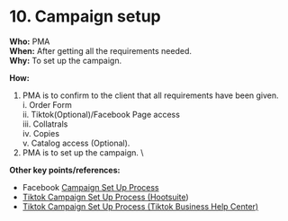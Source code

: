 # 10. Campaign setup

**Who:** PMA \
**When:** After getting all the requirements needed. \
**Why:** To set up the campaign.&#x20;

**How:**&#x20;

1. PMA is to confirm to the client that all requirements have been given. \
   i. Order Form \
   ii. Tiktok(Optional)/Facebook Page access \
   iii. Collatrals \
   iv. Copies \
   v. Catalog access (Optional).&#x20;
2. PMA is to set up the campaign. \


**Other key points/references:**&#x20;

* Facebook [Campaign Set Up Process](https://traffixph.sharepoint.com/sites/Traffix/\_layouts/15/guestaccess.aspx?guestaccesstoken=8joEjngSbxNQ%2Bu6hFxpQQXmqEKhPY5l%2BCpCpIN1ulVo%3D\&docid=2\_1bbfb0b33f5c94e90a8682e80edde175b\&rev=1\&e=gZFwzf)&#x20;
* [Tiktok Campaign Set Up Process (Hootsuite](https://blog.hootsuite.com/tiktok-advertising/))&#x20;
* [Tiktok Campaign Set Up Process (Tiktok Business Help Center)](https://ads.tiktok.com/help/article?aid=9535)&#x20;

&#x20;
